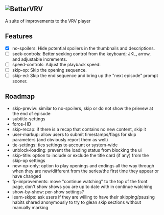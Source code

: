 ![BetterVRV](https://raw.githubusercontent.com/tuckerchapin/BetterVRV/initial-experiment/images/logotype_dark.png)
---
A suite of improvements to the VRV player


## Features
- [x] no-spoilers: Hide potential spoilers in the thumbnails and descriptions.
- [ ] seek-controls: Better seeking control from the keyboard; JKL, arrow, and adjustable increments.
- [ ] speed-controls: Adjust the playback speed.
- [ ] skip-op: Skip the opening sequence.
- [ ] skip-ed: Skip the end sequence and bring up the "next episode" prompt sooner.

## Roadmap
* skip-previw: similar to no-spoilers, skip or do not show the prievew at the end of episode
* subtitle-settings
* force-HD
* skip-recap: if there is a recap that contains no new content, skip it
* user-markup: allow users to submit timestamps/flags for skip parameters (and obviously report them as well)
* tie-settings: ties settings to account or system-wide
* unblock-loading: prevent the loading status from blocking the ui
* skip-title: option to include or exclude the title card (if any) from the skip-op settings
* new-op-only: option to play openings and endings all the way through when they are new/different from the series/the first time they appear or have changed
* fp-improvements: move "continue watching" to the top of the front page, don't show shows you are up to date with in continue watching
* show-by-show: per-show settings?
* learn-skips: ask users if they are willing to have their skipping/pausing habits shared anonymously to try to glean skip sections without manually marking
